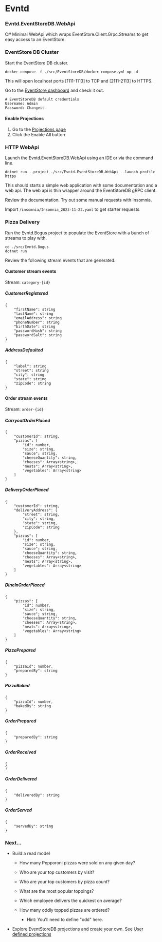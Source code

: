 # Evntd

### Evntd.EventStoreDB.WebApi

C# Minimal WebApi which wraps EventStore.Client.Grpc.Streams to get easy access to an EventStore.



### EventStore DB Cluster

Start the EventStore DB cluster.


```
docker-compose -f ./src/EventStoreDB/docker-compose.yml up -d
```

This will open localhost ports [1111-1113] to TCP and [2111-2113] to HTTPS.

Go to the [EventStore dashboard](http://localhost:2113) and check it out.

```
# EventStoreDB default credentials
Username: Admin
Password: Changeit
```

#### Enable Projections

1. Go to the [Projections page](http://127.0.0.1:2113/web/index.html#/projections)
2. Click the Enable All button


### HTTP WebApi

Launch the Evntd.EventStoreDB.WebApi using an IDE or via the command line.

```
dotnet run --project ./src/Evntd.EventStoreDB.WebApi --launch-profile https
```

This should starts a simple web application with some documentation and a web api. The web api is thin wrapper around the EventStoreDB gRPC client.

Review the documentation.
Try out some manual requests with Insomnia. 

Import `/insomnia/Insomnia_2023-11-22.yaml` to get starter requests.

### Pizza Delivery

Run the Evntd.Bogus project to populate the EventStore with a bunch of streams to play with.

```
cd ./src/Evntd.Bogus
dotnet run
```

Review the following stream events that are generated.


#### Customer stream events

Stream: `category-{id}`

##### CustomerRegistered
```
{
    "firstName": string
    "lastName": string
    "emailAddress": string
    "phoneNumber": string
    "birthDate": string
    "passwordHash": string
    "passwordSalt": string
}
```

##### AddressDefaulted
```
{
    "label": string
    "street": string
    "city": string
    "state": string
    "zipCode": string
}
```


#### Order stream events

Stream: `order-{id}`

##### CarryoutOrderPlaced
```
{
    "customerId": string,
    "pizzas": [
        "id": number,
        "size": string,
        "sauce"; string,
        "cheeseQuantity": string,
        "cheeses": Array<string>,
        "meats": Array<string>,
        "vegetables": Array<string>
    ]
}
```

##### DeliveryOrderPlaced
```
{
    "customerId": string,
    "deliveryAddress": {
        "street": string,
        "city": string,
        "state": string,
        "zipCode": string
    },
    "pizzas": [
        "id": number,
        "size": string,
        "sauce"; string,
        "cheeseQuantity": string,
        "cheeses": Array<string>,
        "meats": Array<string>,
        "vegetables": Array<string>
    ]
}
```

##### DineInOrderPlaced
```
{
    "pizzas": [
        "id": number,
        "size": string,
        "sauce"; string,
        "cheeseQuantity": string,
        "cheeses": Array<string>,
        "meats": Array<string>,
        "vegetables": Array<string>
    ]
}
```

##### PizzaPrepared
```
{
    "pizzaId": number,
    "preparedBy": string
}
```

##### PizzaBaked
```
{
    "pizzaId": number,
    "bakedBy": string
}
```

##### OrderPrepared
```
{
    "preparedBy": string
}
```

##### OrderReceived
```
{
}
```
##### OrderDelivered
```
{
    "deliveredBy": string
}
```
##### OrderServed
```
{
    "servedBy": string
}
```

### Next...

- Build a read model

    - How many Pepporoni pizzas were sold on any given day?

    - Who are your top customers by visit?

    - Who are your top customers by pizza count?

    - What are the most popular toppings?

    - Which employee delivers the quickest on average?

    - How many oddly topped pizzas are ordered?
        - Hint: You'll need to define "odd" here.

- Explore EventStoreDB projections and create your own.  See [User defined projections](https://developers.eventstore.com/server/v5/projections.html#user-defined-projections)